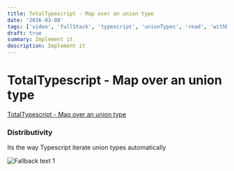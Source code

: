 ```yaml
---
title: TotalTypescript - Map over an union type
date: '2016-03-08'
tags: ['video', 'fullStack', 'typescript', 'unionTypes', 'read', 'withResume']
draft: true
summary: Implement it
description: Implement it
---
```


# TotalTypescript - Map over an union type


[TotalTypescript - Map over an union type](https://www.totaltypescript.com/tips/map-over-a-union-type)


### Distributivity
Its the way Typescript iterate union types automatically

![Fallback text 1](/static/assets/pasted-image-20221012190452.png)


